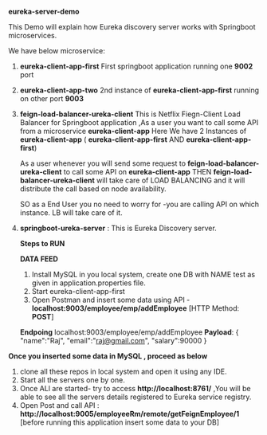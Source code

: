 ****eureka-server-demo****


This Demo will explain how Eureka discovery server works with Springboot microservices.

We have below microservice:

1. **eureka-client-app-first**  First springboot application running one **9002** port
2. **eureka-client-app-two**    2nd instance of **eureka-client-app-first** running on other port **9003**
3. **feign-load-balancer-ureka-client**   This is Netflix Fiegn-Client Load Balancer for Springboot application ,As a user you want to call some API from a microservice **eureka-client-app**
   Here We have 2 Instances of **eureka-client-app** ( **eureka-client-app-first** AND **eureka-client-app-first**)

   As a user whenever you will send some request to **feign-load-balancer-ureka-client** to call some API on **eureka-client-app** THEN **feign-load-balancer-ureka-client** will take care of LOAD BALANCING and it will distribute the call based on node availability.

   SO as a End User you no need to worry for -you are calling API on which instance. LB will take care of it.
   
5. **springboot-ureka-server** : This is Eureka Discovery server.


   **Steps to RUN**

   **DATA FEED**

    1. Install MySQL in you local system, create one DB with NAME test as given in application.properties file.
    2. Start eureka-client-app-first
    3. Open Postman and insert some data using API - **localhost:9003/employee/emp/addEmployee**  [HTTP Method: **POST**]
  
     **Endpoing** localhost:9003/employee/emp/addEmployee
     **Payload**:
       {
        "name":"Raj",
        "email":"raj@gmail.com",
        "salary":90000
      }


  **Once you inserted some data in MySQL , proceed as below**

   1. clone all these repos in local system and open it using any IDE.
   2. Start all the servers one by one.
   3. Once ALl are started- try to access **http://localhost:8761/**  ,You will be able to see all the servers details registered to Eureka service registry.
   4. Open Post and call API : **http://localhost:9005/employeeRm/remote/getFeignEmployee/1**   [before running this application insert some data to your DB]

      
  
      
  
      

   
